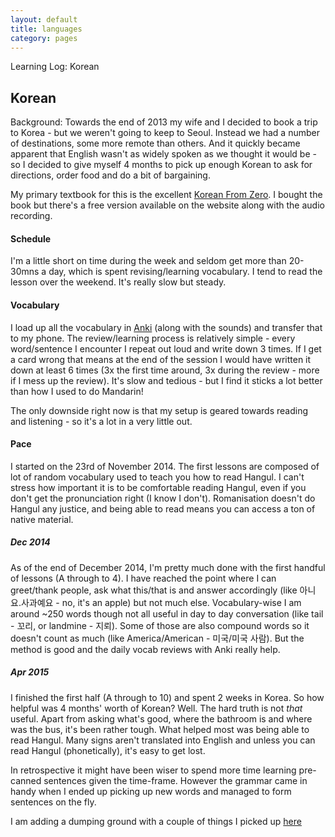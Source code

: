 ```yaml
---
layout: default
title: languages
category: pages
---
```


Learning Log: Korean

## Korean ##

Background: Towards the end of 2013 my wife and I decided to book a trip to Korea - but we weren't going to keep to Seoul. Instead we had a number of destinations, some more remote than others. And it quickly became apparent that English wasn't as widely spoken as we thought it would be - so I decided to give myself 4 months to pick up enough Korean to ask for directions, order food and do a bit of bargaining.

My primary textbook for this is the excellent [Korean From Zero](http://koreanfromzero.com/). I bought the book but there's a free version available on the website along with the audio recording.

#### Schedule ####

I'm a little short on time during the week and seldom get more than 20-30mns a day, which is spent revising/learning vocabulary. I tend to read the lesson over the weekend. It's really slow but steady.

#### Vocabulary ####

I load up all the vocabulary in [Anki](http://ankisrs.net) (along with the sounds) and transfer that to my phone. The review/learning process is relatively simple - every word/sentence I encounter I repeat out loud and write down 3 times. If I get a card wrong that means at the end of the session I would have written it down at least 6 times (3x the first time around, 3x during the review - more if I mess up the review). It's slow and tedious - but I find it sticks a lot better than how I used to do Mandarin!

The only downside right now is that my setup is geared towards reading and listening - so it's a lot in a very little out.

#### Pace ####

I started on the 23rd of November 2014. The first lessons are composed of lot of random vocabulary used to teach you how to read Hangul. I can't stress how important it is to be comfortable reading Hangul, even if you don't get the pronunciation right (I know I don't). Romanisation doesn't do Hangul any justice, and being able to read means you can access a ton of native material.

##### Dec 2014 #####

As of the end of December 2014, I'm pretty much done with the first handful of lessons (A through to 4). I have reached the point where I can greet/thank people, ask what this/that is and answer accordingly (like 아니요.사과예요 - no, it's an apple) but not much else. Vocabulary-wise I am around ~250 words though not all useful in day to day conversation (like tail - 꼬리, or landmine - 지뢰). Some of those are also compound words so it doesn't count as much (like America/American - 미국/미국 사람). But the method is good and the daily vocab reviews with Anki really help.

##### Apr 2015 #####

I finished the first half (A through to 10) and spent 2 weeks in Korea. So how helpful was 4 months' worth of Korean? Well. The hard truth is not *that* useful. Apart from asking what's good, where the bathroom is and where was the bus, it's been rather tough. What helped most was being able to read Hangul. Many signs aren't translated into English and unless you can read Hangul (phonetically), it's easy to get lost. 

In retrospective it might have been wiser to spend more time learning pre-canned sentences given the time-frame. However the grammar came in handy when I ended up picking up new words and managed to form sentences on the fly.

I am adding a dumping ground with a couple of things I picked up [here](korean.html)
